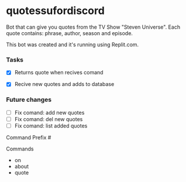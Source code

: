 # quotessufordiscord

Bot that can give you quotes from the TV Show "Steven Universe". Each quote contains: phrase, author, season and episode.

This bot was created and it's running using Replit.com. 

### Tasks

- [x] Returns quote when recives comand

- [x] Recive new quotes and adds to database

### Future changes

- [ ] Fix comand: add new quotes
- [ ] Fix comand: del new quotes
- [ ] Fix comand: list added quotes

Command Prefix #

Commands

- on
- about
- quote
